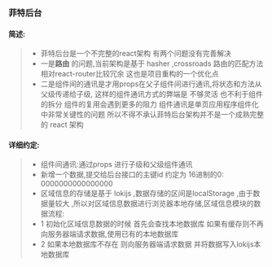 ### 菲特后台
#### 简述:
> * 菲特后台是一个不完整的react架构 有两个问题没有完善解决
> * 一是**路由**  的问题,当前架构是基于 hasher ,crossroads
> 路由的匹配方法相对react-router比较冗余  这也是项目重构的一个优化点
> * 二是组件间的通讯是才用props在父子组件间进行通讯,将状态和方法从父级传递给子级,
> 这样的组件通讯方式的弊端是  不够灵活 也不利于组件的拆分  组件的复用会遇到更多的阻力
> 组件通讯是单页应用程序组件化中非常关键性的问题 
> 所以不得不承认菲特后台架构并不是一个成熟完整的 react 架构 

#### 详细约定:
> * 组件间通讯:通过props 进行子级和父级组件通讯
> * 新增一个数据,提交给后台接口的主键id 约定为 16进制的0: 0000000000000000
> * 区域信息的存储是基于 lokijs ,数据存储的区间是localStorage ,由于数据量较大 ,所以对区域信息数据进行浏览器本地存储,区域信息模块的数据流程: 
> * 1 初始化区域信息数据的时候  首先会查找本地数据库 如果有缓存则不再向服务器端请求数据,使用已有的本地数据库
> * 2 如果本地数据库不存在  则向服务器端请求数据 并将数据写入lokijs本地数据库